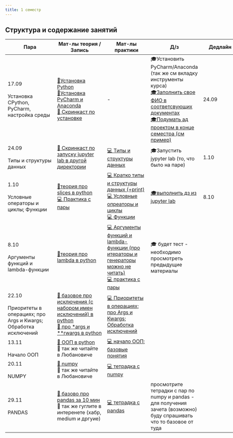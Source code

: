 ```yaml
---
title: 1 семестр
---
```


## Структура и содержание занятий

<table class="tg" style="undefined;table-layout: fixed; width: 753px">
<colgroup>
<col style="width: 235px">
<col style="width: 230px">
<col style="width: 185px">
<col style="width: 170px">
<col style="width: 185px">
</colgroup>
<thead>
  <tr>
    <th class="tg-c3ow">Пара</th>
    <th class="tg-c3ow">Мат-лы теория /<br>Запись</th>
    <th class="tg-c3ow">Мат-лы<br>практики</th>
    <th class="tg-c3ow">Д/з</th>
    <th class="tg-c3ow">Дедлайн</th>
  </tr>
</thead>
<tbody>
  <tr>
    <td class="tg-0pky">17.09<br><br>Установка CPython, PyСharm,<br>настройка среды</td>
    <td class="tg-0pky"><a href="https://drive.google.com/file/d/1uJTuNXo1CBN-ujcjbW7DutYlJjxq96LM/view?usp=sharing" target="_blank" rel="noopener noreferrer">📄Установка Python</a><br><a href="https://drive.google.com/drive/folders/1Snhi7DKWnlCBJfayHC2s8TEx0fLSKDbu" target="_blank" rel="noopener noreferrer">📄Установка PyCharm и Anaconda</a><br><a href="https://drive.google.com/file/d/1RQVsCD3sRXn_UriPjHoh5Y0TSOzmD0kI/view?usp=sharing" target="_blank" rel="noopener noreferrer">🛑 Скринкаст по установке</a><br></td>
    <td class="tg-c3ow">-</td>
    <td class="tg-c3ow">🎓Установить PyCharm/Anaconda (так же см вкладку инструменты курса)<br><a href="https://drive.google.com/drive/folders/1icJClM3hsQnxlxniidZMvJD-Po713K8w" target="_blank" rel="noopener noreferrer">🎓Заполнить свое ФИО в соответсвующих документах</a><br><a href="https://docs.google.com/spreadsheets/d/1553U-B6Tma7EfMIgbIfIYDuRZcma8XhZGONlbLcb8vU/edit?usp=sharing" target="_blank" rel="noopener noreferrer">🎓Подумать ад проектом в конце семестра (см пример)</a><br></td>
    <td class="tg-c3ow">24.09</td>
</tr>
<tr>
    <td class="tg-0pky">24.09<br><br>Типы и структуры данных</td>
    <td class="tg-0pky"><a href="https://drive.google.com/file/d/1l1yatCegm1ADlj5raG9ejs23CXddvQjw/view?usp=sharing" target="_blank" rel="noopener noreferrer">🛑 Скринкаст по запуску jupyter lab в другой директории</a><br></td>
    <td class="tg-c3ow"><a href="https://drive.google.com/file/d/17bmZYNgIUVDP-6O55xcvfSRv5qXloYUw/view?usp=sharing" target="_blank" rel="noopener noreferrer">💻 Типы и структуры данных</a><br></td>
    <td class="tg-c3ow">🎓Запустить jypyter lab (то, что было на паре)</td>
    <td class="tg-c3ow">1.10</td>
  </tr>  
  <tr>
    <td class="tg-0pky">1.10<br><br>Условные операторы и циклы; Функции</td>
    <td class="tg-0pky"><a href="https://habr.com/ru/post/89456/" target="_blank" rel="noopener noreferrer">📄теория про slices в python </a><br> <a href="https://drive.google.com/file/d/1HHkGJlkGWeK7Rp9oYH9eksYdALa7DVcl/view?usp=sharing" target="_blank" rel="noopener noreferrer">💻 Практика с пары </a><br></td>
    <td class="tg-c3ow"><a href="https://drive.google.com/file/d/1rAD8FSdgrhg4Guphh868IQ4qYrxiJSsl/view?usp=sharing" target="_blank" rel="noopener noreferrer">💻 Кратко типы и структуры данных (+print) </a><br><a href="https://drive.google.com/file/d/14Yi_FpdRaDkzDGsYe9azAfM30MmVoqmS/view?usp=sharing" target="_blank" rel="noopener noreferrer">💻 Условные опреаторы и циклы </a><br><a href="https://drive.google.com/file/d/1l7o41Sat3dzIXS5chQWRAordrnv469kG/view?usp=sharing" target="_blank" rel="noopener noreferrer">💻 Функции </a><br></td>
    <td class="tg-c3ow"><a href="https://drive.google.com/file/d/1HKzEGk2s04DvjGmDQENDccgqbR08-hqu/view?usp=sharing" target="_blank" rel="noopener noreferrer">🎓выполнить дз из jupyter lab </a></td>
    <td class="tg-c3ow">8.10</td>
</tr>  
  <td class="tg-0pky">8.10<br><br>Аргументы функций и lambda-функции</td>
  <td class="tg-0pky"><a href="https://cs.stanford.edu/people/nick/py/python-map-lambda.html" target="_blank" rel="noopener noreferrer">📄теория про lambda в python </a><br></td>
  <td class="tg-c3ow"><a href="https://drive.google.com/file/d/1beQr-xefHC3datIrzsyKi4MTXILvLyDT/view?usp=sharing" target="_blank" rel="noopener noreferrer">💻 Аргументы функций и lambda-функции (про итераторы и генераторы можно не читать)</a><br><a href="https://vk.com/away.php?to=https%3A%2F%2Freplit.com%2Fjoin%2Fsivinwufyq-mikhailpolinov&cc_key=" target="_blank" rel="noopener noreferrer">💻 практика с пары</a><br></td>
  <td class="tg-c3ow">🎓 будет тест - необходимо просмотреть предыдущие материалы</td>
    <td class="tg-c3ow"></td>
  </tr>
<tr>
  <td class="tg-0pky">22.10<br><br>Приоритеты в операциях; про Args и Kwargs; Обработка исключений</td>
  <td class="tg-0pky"><a href="https://pythonworld.ru/tipy-dannyx-v-python/isklyucheniya-v-python-konstrukciya-try-except-dlya-obrabotki-isklyuchenij.html" target="_blank" rel="noopener noreferrer">📄 базовое про исключения (с набором имен исключений) в python </a><br><a href="https://www.programiz.com/python-programming/args-and-kwargs" target="_blank" rel="noopener noreferrer">📄 про *args и **rwargs в python </a><br></td>
  <td class="tg-c3ow"><a href="https://drive.google.com/file/d/1hBjHfmVUZUuFZfpLmtIvYh5KBaWCYXdm/view?usp=sharing" target="_blank" rel="noopener noreferrer">💻 Приоритеты в операциях; про Args и Kwargs; Обработка исключений</a><br></td>
  <td class="tg-c3ow"> </td>
    <td class="tg-c3ow"></td> 
   </tr>
<tr>
  <td class="tg-0pky">13.11<br><br>Начало ООП</td>
  <td class="tg-0pky"><a href="https://proglib.io/p/python-oop" target="_blank" rel="noopener noreferrer">📄 ООП в python </a><br> 📄 так же читайте в Любановиче <br></td>
  <td class="tg-c3ow"><a href="https://drive.google.com/file/d/1i0lur4ewiT6rDJKVCCMqbf-YBeJCBdzx/view?usp=sharing" target="_blank" rel="noopener noreferrer">💻 начало ООП; базовые понятия</a><br></td>
  <td class="tg-c3ow"> </td>
    <td class="tg-c3ow"></td> 
     </tr>
<tr>
  <td class="tg-0pky">20.11<br><br>NUMPY</td>
  <td class="tg-0pky"><a href="https://numpy.org/" target="_blank" rel="noopener noreferrer">📄 numpy </a><br> 📄 так же читайте в Любановиче <br></td>
  <td class="tg-c3ow"><a href="https://drive.google.com/file/d/1F-tD1yMFMTQDNiY7n81G0uTN2Z5J1fBl/view?usp=sharing" target="_blank" rel="noopener noreferrer">💻 тетрадка с numpy</a><br></td>
  <td class="tg-c3ow"> </td>
    <td class="tg-c3ow"></td>
  </tr>
<tr>
  <td class="tg-0pky">29.11<br><br>PANDAS</td>
  <td class="tg-0pky"><a href="https://pandas.pydata.org/pandas-docs/stable/user_guide/10min.html" target="_blank" rel="noopener noreferrer">📄 базово про pandas за 10 мин </a><br> 📄 так же гуглите в интеренете (хабр, medium и дргуие)<br></td>
  <td class="tg-c3ow"><a href="https://drive.google.com/file/d/1g7AsarqXj_SJjYPa8Gj6MAIq_k9SsoIP/view?usp=sharing" target="_blank" rel="noopener noreferrer">💻 тетрадка с pandas</a><br></td>
  <td class="tg-c3ow"> просмотрите тетрадки с пар по numpy и pandas - для получения зачета (возможно) буду спрашивать что то базовое от туда</td>
    <td class="tg-c3ow"></td>
  </tr>
</tbody>
</table>
